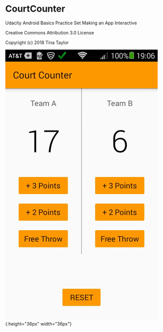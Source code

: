 # CourtCounter

Udacity Android Basics Practice Set Making an App Interactive
  
Creative Commons Attribution 3.0 License

Copyright (c) 2018 Tina Taylor

![Screenshot of Court Counter App](https://raw.githubusercontent.com/tinapleez/CourtCounter/master/docs/images/courtcounterapp.png "Screenshot of Court Counter App"){:height="36px" width="36px"}

